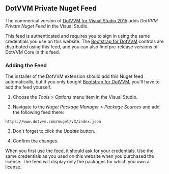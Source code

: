 ## DotVVM Private Nuget Feed

The commerical version of [DotVVM for Visual Studio 2015](/landing/dotvvm-for-visual-studio-extension) adds *DotVVM Private Nuget Feed* in the Visual Studio.

This feed is authenticated and requires you to sign in using the same credentials you use on this website.
The [Bootstrap for DotVVM](/landing/bootstrap-for-dotvvm) controls are distributed using this feed, and you can also find pre-release versions of DotVVM Core in this feed.


### Adding the Feed

The installer of the DotVVM extension should add this Nuget feed automatically, but if you only bought [Bootstrap for DotVVM](/landing/bootstrap-for-dotvvm), you'll have to
add the feed yourself.

1. Choose the _Tools > Options_ menu item in the Visual Studio.

2. Navigate to the _Nuget Package Manager > Package Sources_ and add the following feed there:

```
https://www.dotvvm.com/nuget/v3/index.json
```

3. Don't forget to click the _Update_ button.

4. Confirm the changes.

When you first use the feed, it should ask for your credentials. Use the same credentials as you used on this website when you purchased the license. 
The feed will display only the packages for which you own a license.